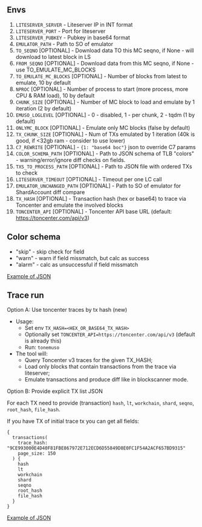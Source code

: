 ## Envs

1. `LITESERVER_SERVER` - Liteserver IP in INT format
2. `LITESERVER_PORT` - Port for liteserver
3. `LITESERVER_PUBKEY` - Pubkey in base64 format
4. `EMULATOR_PATH` - Path to SO of emulator
5. `TO_SEQNO` [OPTIONAL] - Download data TO this MC seqno, if None - will download to latest block in LS
6. `FROM_SEQNO` [OPTIONAL] - Download data from this MC seqno, if None - use TO_EMULATE_MC_BLOCKS
7. `TO_EMULATE_MC_BLOCKS` [OPTIONAL] - Number of blocks from latest to emulate, 10 by default
8. `NPROC` [OPTIONAL] - Number of process to start (more process, more CPU & RAM load), 10 by default
9. `CHUNK_SIZE` [OPTIONAL] - Number of MC block to load and emulate by 1 iteration (2 by default)
10. `EMUSO_LOGLEVEL` [OPTIONAL] - 0 - disabled, 1 - per chunk, 2 - tqdm (1 by default)
11. `ONLYMC_BLOCK` [OPTIONAL] - Emulate only MC blocks (false by default)
12. `TX_CHUNK_SIZE` [OPTIONAL] - Num of TXs emulated by 1 iteration (40k is good, if <32gb ram - consider to use lower)
13. `C7_REWRITE` [OPTIONAL] - `{1: "base64 boc"}` json to override C7 params
14. `COLOR_SCHEMA_PATH` [OPTIONAL] - Path to JSON schema of TLB "colors" - warning/error/ignore diff checks on fields.
15. `TXS_TO_PROCESS_PATH` [OPTIONAL] - Path to JSON file with ordered TXs to check
16. `LITESERVER_TIMEOUT` [OPTIONAL] - Timeout per one LC call
17. `EMULATOR_UNCHANGED_PATH` [OPTIONAL] - Path to SO of emulator for ShardAccount diff compare
18. `TX_HASH` [OPTIONAL] - Transaction hash (hex or base64) to trace via Toncenter and emulate the involved blocks
19. `TONCENTER_API` [OPTIONAL] - Toncenter API base URL (default: https://toncenter.com/api/v3)

## Color schema

- "skip" - skip check for field
- "warn" - warn if field missmatch, but calc as success
- "alarm" - calc as unsuccessful if field missmatch

[Example of JSON](https://github.com/disintar/TonTVMReplay/blob/master/diff_colored.json)

## Trace run

Option A: Use toncenter traces by tx hash (new)

- Usage:
  - Set env `TX_HASH=<HEX_OR_BASE64_TX_HASH>`
  - Optionally set `TONCENTER_API=https://toncenter.com/api/v3` (default is already this)
  - Run: `tonemuso`
- The tool will:
  - Query Toncenter v3 traces for the given TX_HASH;
  - Load only blocks that contain transactions from the trace via liteserver;
  - Emulate transactions and produce diff like in blockscanner mode.

Option B: Provide explicit TX list JSON

For each TX need to provide (transaction) `hash`, `lt`, `workchain`, `shard`, `seqno`, `root_hash`, `file_hash`.

If you have TX of initial trace tx you can get all fields:

```
{
  transactions(
    trace_hash: "9CE993000E4D40F81FBE867972E712ECD6D55849D8E0FC1F54A2ACF657BD9315"
    page_size: 150
  ) {
    hash
    lt
    workchain
    shard
    seqno
    root_hash
    file_hash
  }
}
```

[Example of JSON](https://github.com/disintar/TonTVMReplay/blob/master/trace.json)
